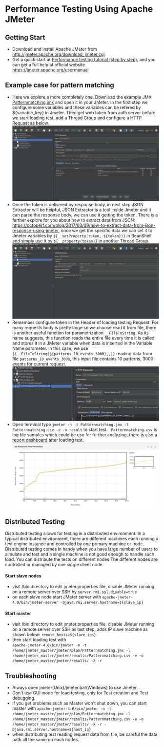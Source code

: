 # Performance Testing Using Apache JMeter
## Getting Start
- Download and install Apache JMeter from <http://jmeter.apache.org/download_jmeter.cgi>.
- Get a quick start at [Performance testing tutorial (step by step)](https://gojira.siemens.com/mindsphere_wiki/pages/viewpage.action?pageId=43426712),
and you can get a full help at official website <https://jmeter.apache.org/usermanual>

## Example case for pattern matching
- Here we explore a more completely one. Download the example JMX [Patternmatching.jmx](./Patternmatching.jmx) and open it in your JMeter. In the first step we configure some variables and these variables can be refered by ${variable_key} in Jmeter. Then get web token from auth server before we start loading test, add a Thread Group and configure a HTTP Request as below.
![User Defined Variables](3.png)  
- Once the token is delivered by response body, in next step JSON Extractor will be helpful, JSON Extractor is a tool inside Jmeter and it can parse the response body, we can use it getting the token. There is a farther explore for you about how to extract data from JSON: <https://octoperf.com/blog/2017/03/09/how-to-extract-data-from-json-response-using-jmeter>, once we get the specific data we can set it to Jmeter variables by `${__setProperty(token, ${token})}` in BeanShell and simply use it by `${__property(token)}` in another Thread Group. ![User Defined Variables](4.png)
- Remember configure token in the Header of loading testing Request. For many requests body is pretty large so we choose read it from file,  there is another useful function for parametrization `__FileToString`. As its name suggests, this function reads the entire file every time it is called and stores it in a JMeter variable when data is inserted in the Variable Name parameter. In this case, we use `${__FileToString(${patterns_10_events_3000},,)}` reading data from file `patterns_10_events_3000`, this input file contains 10 patterns, 3000 events for current request.
![User Defined Variables](6.png)
- Open terminal type `jmeter -n -t Patternmatching.jmx -l Patternmatching.csv -e -o result` to start test. ` Patternmatching.csv` is log file samples which could be use for further analyzing, there is also a [report dashboard](./result/index.html) after loading test.
![User Defined Variables](8.png)

## Distributed Testing
Distributed testing allows for testing in a distributed environment. In a typical distributed environment, there are different machines each running a test engine instance and controlled by one primary machine or node. Distributed testing comes in handy when you have large number of users to simulate and test and a single machine is not good enough to handle such load. You can distribute the tests on different nodes The different nodes are controlled or managed by one single client node.

#### Start slave nodes
- visit /bin directory to edit jmeter.properties file, disable JMeter running on a remote server over SSH by `server.rmi.ssl.disable=true`
- on each slave node start JMeter server with `apache-jmeter-4.0/bin/jmeter-server -Djava.rmi.server.hostname=${slave_ip}`

#### Start master  
- visit /bin directory to edit jmeter.properties file, disable JMeter running on a remote server over SSH as last step, adds IP slave machine as shown below: `remote_hosts=${slave_ips}`
- then start loading test with   
`apache-jmeter-4.0/bin/jmeter -n -t /home/jmeter_master/jmeter/plan/Patternmatching.jmx -l /home/jmeter_master/jmeter/results/Patternmatching.csv -e -o /home/jmeter_master/jmeter/results/ -X -r`

## Troubleshooting
- Always open jmeter(Unix)/jmeter.bat(Windows) to use Jmeter.
- Don't use GUI mode for load testing, only for Test creation and Test debugging.
- if you get problems such as Master won't shut down, you can start master with `apache-jmeter-4.0/bin/jmeter -n -t /home/jmeter_master/jmeter/plan/Patternmatching.jmx -l /home/jmeter_master/jmeter/results/Patternmatching.csv -e -o /home/jmeter_master/jmeter/results/ -X -r -Djava.rmi.server.hostname=${host_ip}`
- when distributing test reading request data from file, be careful the data path all the same on each nodes.
